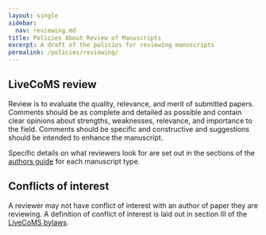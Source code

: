```yaml
---
layout: single
sidebar:
  nav: reviewing.md
title: Policies About Review of Manuscripts
excerpt: A draft of the policies for reviewing manuscripts
permalink: /policies/reviewing/
---
```


## LiveCoMS review
Review is to evaluate the quality, relevance, and merit of
submitted papers. Comments should be as complete and detailed as
possible and contain clear opinions about strengths, weaknesses,
relevance, and importance to the field. Comments should be specific
and constructive and suggestions should be intended to enhance the
manuscript.

Specific details on what reviewers look for are set out in the
sections of the [authors guide](/authors/policies/) for each manuscript type.

## Conflicts of interest

A reviewer may not have conflict of interest with an author of paper
they are reviewing. A definition of conflict of interest is laid out in section III of the [LiveCoMS bylaws](/policies/livecoms_bylaws/).




